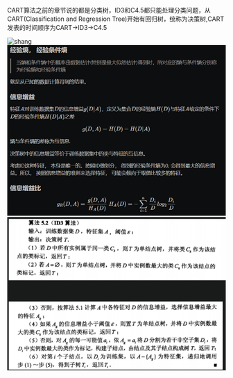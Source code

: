 <!--
 * @Description: 
 * @Version: 2.0
 * @Autor: lxp
 * @Date: 2021-07-04 15:15:19
 * @LastEditors: lxp
 * @LastEditTime: 2021-07-04 16:34:09
-->
CART算法之前的章节说的都是分类树，ID3和C4.5都只能处理分类问题，从CART(Classification and Regression Tree)开始有回归树，统称为决策树,CART发表的时间顺序为CART->ID3->C4.5

![shang](img/4-熵.png)
![zengy](img/4-信息增益.png)
![id3](img/4-ID3算法.png)